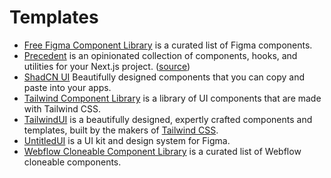 # Templates

- [Free Figma Component Library](https://www.figcomponents.com) is a curated list of Figma components.
- [Precedent](https://precedent.vercel.app) is an opinionated collection of components, hooks, and utilities for your Next.js project. ([source](https://github.com/steven-tey/precedent))
- [ShadCN UI](https://ui.shadcn.com) Beautifully designed components that you can copy and paste into your apps.
- [Tailwind Component Library](https://www.tailbits.com) is a library of UI components that are made with Tailwind CSS.
- [TailwindUI](https://tailwindui.com) is a beautifully designed, expertly crafted components and templates, built by the makers of [Tailwind CSS](https://tailwindcss.com).
- [UntitledUI](https://www.untitledui.com)  is a UI kit and design system for Figma. 
- [Webflow Cloneable Component Library](https://www.flowponent.com) is a curated list of Webflow cloneable components.